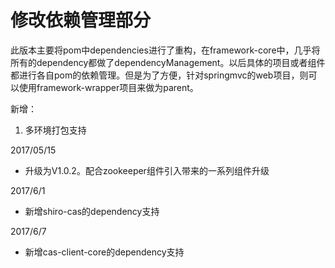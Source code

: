 # 修改依赖管理部分

此版本主要将pom中dependencies进行了重构，在framework-core中，几乎将所有的dependency都做了dependencyManagement。以后具体的项目或者组件都进行各自pom的依赖管理。但是为了方便，针对springmvc的web项目，则可以使用framework-wrapper项目来做为parent。

新增：

1) 多环境打包支持 

2017/05/15

+ 升级为V1.0.2。配合zookeeper组件引入带来的一系列组件升级

2017/6/1

+ 新增shiro-cas的dependency支持

2017/6/7

+ 新增cas-client-core的dependency支持